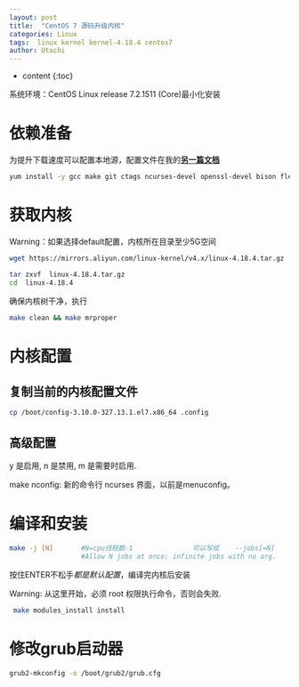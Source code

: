 ```yaml
---
layout: post
title:  "CentOS 7 源码升级内核"
categories: Linux
tags:  linux kernel kernel-4.18.4 centos7  
author: Utachi
---
```


* content
{:toc}

系统环境：CentOS Linux release 7.2.1511 (Core)最小化安装

# 依赖准备
为提升下载速度可以配置本地源，配置文件在我的[**另一篇文档**](https://utachi.cn/2019/04/04/local-yum-createrepo/)
````bash
yum install -y gcc make git ctags ncurses-devel openssl-devel bison flex elfutils-libelf-devel bc
````

# 获取内核

Warning：如果选择default配置，内核所在目录至少5G空间
````bash
wget https://mirrors.aliyun.com/linux-kernel/v4.x/linux-4.18.4.tar.gz

tar zxvf  linux-4.18.4.tar.gz
cd  linux-4.18.4
````
确保内核树干净，执行

````bash
make clean && make mrproper
````
# 内核配置

## 复制当前的内核配置文件
````bash
cp /boot/config-3.10.0-327.13.1.el7.x86_64 .config
````

## 高级配置
y 是启用, n 是禁用, m 是需要时启用. 

make nconfig: 新的命令行 ncurses 界面，以前是menuconfig。

# 编译和安装
````bash
make -j [N]       #N=cpu线程数-1               可以写成    --jobs[=N]    
                  #Allow N jobs at once; infinite jobs with no arg.
````

按住ENTER不松手*都是默认配置*，编译完内核后安装

Warning: 从这里开始，必须 root 权限执行命令，否则会失败. 

````bash
 make modules_install install
````

# 修改grub启动器
````bash
grub2-mkconfig -o /boot/grub2/grub.cfg
````
